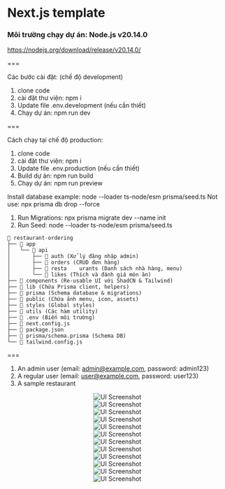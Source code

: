 # Next.js template

### Môi trường chạy dự án: Node.js v20.14.0
https://nodejs.org/download/release/v20.14.0/

===

Các bước cài đặt: (chế độ development)
1. clone code
2. cài đặt thư viện: npm i
3. Update file .env.development (nếu cần thiết)
4. Chạy dự án: npm run dev

===

Cách chạy tại chế độ production:
1. clone code
2. cài đặt thư viện: npm i
3. Update file .env.production (nếu cần thiết)
4. Build dự án: npm run build
5. Chạy dự án: npm run preview

Install database example: node --loader ts-node/esm prisma/seed.ts 
Not use: npx prisma db drop --force
1. Run Migrations: npx prisma migrate dev --name init
2. Run Seed: node --loader ts-node/esm prisma/seed.ts

```
📂 restaurant-ordering
├── 📂 app
│   └── 📂 api
│       ├── 📂 auth (Xử lý đăng nhập admin)
│       ├── 📂 orders (CRUD đơn hàng)
│       ├── 📂 resta    urants (Danh sách nhà hàng, menu)
│       └── 📂 likes (Thích và đánh giá món ăn)
├── 📂 components (Re-usable UI với ShadCN & Tailwind)
├── 📂 lib (Chứa Prisma client, helpers)
├── 📂 prisma (Schema database & migrations)
├── 📂 public (Chứa ảnh menu, icon, assets)
├── 📂 styles (Global styles)
├── 📂 utils (Các hàm utility)
├── 📜 .env (Biến môi trường)
├── 📜 next.config.js
├── 📜 package.json
├── 📜 prisma/schema.prisma (Schema DB)
└── 📜 tailwind.config.js
```

===
1. An admin user (email: [admin@example.com](mailto:admin@example.com), password: admin123)
2. A regular user (email: [user@example.com](mailto:user@example.com), password: user123)
3. A sample restaurant

<div align="center">
    <img src="./public/ui-screenshot-1.png" alt="UI Screenshot">
</div>
<div align="center">
    <img src="./public/ui-screenshot-2.png" alt="UI Screenshot">
</div>
<div align="center">
    <img src="./public/ui-screenshot-3.png" alt="UI Screenshot">
</div>
<div align="center">
    <img src="./public/ui-screenshot-4.png" alt="UI Screenshot">
</div>
<div align="center">
    <img src="./public/ui-screenshot-5.png" alt="UI Screenshot">
</div>
<div align="center">
    <img src="./public/ui-screenshot-6.png" alt="UI Screenshot">
</div>
<div align="center">
    <img src="./public/ui-screenshot-7.png" alt="UI Screenshot">
</div>
<div align="center">
    <img src="./public/ui-screenshot-8.png" alt="UI Screenshot">
</div>
<div align="center">
    <img src="./public/ui-screenshot-9.png" alt="UI Screenshot">
</div>
<div align="center">
    <img src="./public/ui-screenshot-10.png" alt="UI Screenshot">
</div>
<div align="center">
    <img src="./public/ui-screenshot-11.png" alt="UI Screenshot">
</div>
<div align="center">
    <img src="./public/ui-screenshot-12.png" alt="UI Screenshot">
</div>